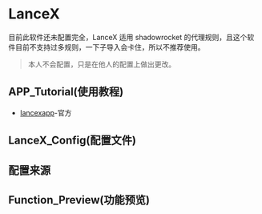 # LanceX

目前此软件还未配置完全，LanceX 适用 shadowrocket 的代理规则，且这个软件目前不支持过多规则，一下子导入会卡住，所以不推荐使用。
> 本人不会配置，只是在他人的配置上做出更改。

## APP_Tutorial(使用教程)
- [lancexapp](https://shadowboat.app/lancexapp/zh/)-官方

## LanceX_Config(配置文件)

## 配置来源

## Function_Preview(功能预览)





